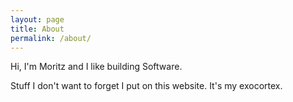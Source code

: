 ```yaml
---
layout: page
title: About
permalink: /about/
---
```


Hi, I'm Moritz and I like building Software.

Stuff I don't want to forget I put on this website. It's my exocortex.
